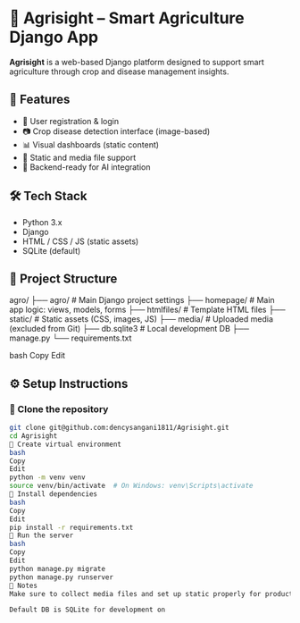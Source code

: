 # 🌾 Agrisight – Smart Agriculture Django App

**Agrisight** is a web-based Django platform designed to support smart agriculture through crop and disease management insights.

## 🚀 Features
- 🔐 User registration & login
- 📷 Crop disease detection interface (image-based)
- 📊 Visual dashboards (static content)
- 📁 Static and media file support
- 🧠 Backend-ready for AI integration

## 🛠 Tech Stack
- Python 3.x
- Django
- HTML / CSS / JS (static assets)
- SQLite (default)

## 📂 Project Structure

agro/
├── agro/ # Main Django project settings
├── homepage/ # Main app logic: views, models, forms
├── htmlfiles/ # Template HTML files
├── static/ # Static assets (CSS, images, JS)
├── media/ # Uploaded media (excluded from Git)
├── db.sqlite3 # Local development DB
├── manage.py
└── requirements.txt

bash
Copy
Edit

## ⚙️ Setup Instructions

### 🔹 Clone the repository
```bash
git clone git@github.com:dencysangani1811/Agrisight.git
cd Agrisight
🔹 Create virtual environment
bash
Copy
Edit
python -m venv venv
source venv/bin/activate  # On Windows: venv\Scripts\activate
🔹 Install dependencies
bash
Copy
Edit
pip install -r requirements.txt
🔹 Run the server
bash
Copy
Edit
python manage.py migrate
python manage.py runserver
📌 Notes
Make sure to collect media files and set up static properly for production

Default DB is SQLite for development on

